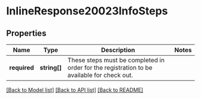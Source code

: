 # InlineResponse20023InfoSteps

## Properties
Name | Type | Description | Notes
------------ | ------------- | ------------- | -------------
**required** | **string[]** | These steps must be completed in order for the registration to be available for check out. | 

[[Back to Model list]](../README.md#documentation-for-models) [[Back to API list]](../README.md#documentation-for-api-endpoints) [[Back to README]](../README.md)


